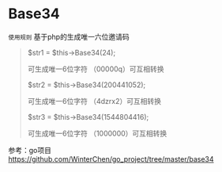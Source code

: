 # Base34
 `使用规则`
基于php的生成唯一六位邀请码

> $str1 = $this->Base34(24); 
> 
> 可生成唯一6位字符 （00000q）可互相转换
> 
> $str2 = $this->Base34(200441052);
> 
> 可生成唯一6位字符 （4dzrx2）可互相转换
> 
> $str3 = $this->Base34(1544804416);
>  
> 可生成唯一6位字符 （1000000）可互相转换

参考：go项目
https://github.com/WinterChen/go_project/tree/master/base34
